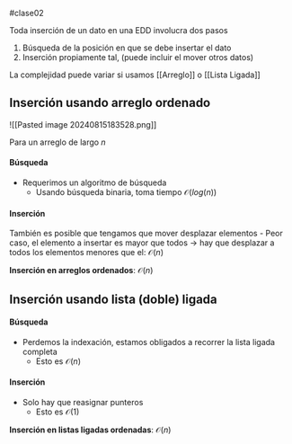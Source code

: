 #clase02 

Toda inserción de un dato en una EDD involucra dos pasos
1. Búsqueda de la posición en que se debe insertar el dato
2. Inserción propiamente tal, (puede incluir el mover otros datos)

La complejidad puede variar si usamos [[Arreglo]] o [[Lista Ligada]]

## Inserción usando arreglo ordenado

![[Pasted image 20240815183528.png]]

Para un arreglo de largo $n$
#### Búsqueda
- Requerimos un algoritmo de búsqueda
	- Usando búsqueda binaria, toma tiempo $\mathcal{O}(log(n))$
#### Inserción
También es posible que tengamos que mover desplazar elementos
	- Peor caso, el elemento a insertar es mayor que todos -> hay que desplazar a todos los elementos menores que el: $\mathcal{O}(n)$

**Inserción en arreglos ordenados**: $\mathcal{O}(n)$

## Inserción usando lista (doble) ligada
#### Búsqueda
- Perdemos la indexación, estamos obligados a recorrer la lista ligada completa
	- Esto es $\mathcal{O}(n)$
#### Inserción
- Solo hay que reasignar punteros
	- Esto es $\mathcal{O}(1)$

**Inserción en listas ligadas ordenadas**: $\mathcal{O}(n)$

